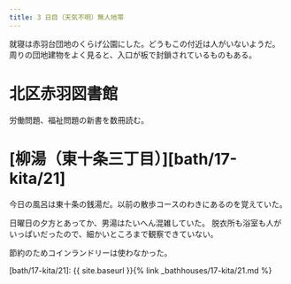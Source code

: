 ```yaml
---
title: 3 日目（天気不明）無人地帯
---
```


就寝は赤羽台団地のくらげ公園にした。どうもこの付近は人がいないようだ。
周りの団地建物をよく見ると、入口が板で封鎖されているものもある。

# 北区赤羽図書館

労働問題、福祉問題の新書を数冊読む。

# [柳湯（東十条三丁目）][bath/17-kita/21]

今日の風呂は東十条の銭湯だ。以前の散歩コースのわきにあるのを覚えていた。

日曜日の夕方とあってか、男湯はたいへん混雑していた。
脱衣所も浴室も人がいっぱいだったので、細かいところまで観察できていない。

節約のためコインランドリーは使わなかった。

[bath/17-kita/21]: {{ site.baseurl }}{% link _bathhouses/17-kita/21.md %}
